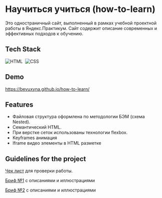 # Научиться учиться (how-to-learn)

Это одностраничный сайт, выполненный в рамках учебной проектной работы в Яндекс.Практикум.
Сайт содержит описание современных и эффективных подходов к обучению.


## Tech Stack

![HTML](https://img.shields.io/badge/-HTML-05122A?style=flat&logo=HTML5)&nbsp;
![CSS](https://img.shields.io/badge/-CSS-05122A?style=flat&logo=CSS3&logoColor=1572B6)&nbsp;

## Demo
https://bevuxyna.github.io/how-to-learn/

## Features

- Файловая структура оформлена по методологии БЭМ (схема Nested).
- Семантический HTML.
- При верстке сеток использованы технологии flexbox.
- Keyframes анимация
- Iframe видео элементы в HTML разметке

## Guidelines for the project

[Чек лист](https://code.s3.yandex.net/web-developer/checklists-pdf/new-program/checklist-2.pdf) для проверки работы.

[Бриф №1](https://code.s3.yandex.net/web-developer/project-1/sprint-1-brief.pdf) с описаниями и иллюстрациями

[Бриф №2](https://code.s3.yandex.net/web-developer/project-1/sprint-2-brief.pdf) с описаниями и иллюстрациями
